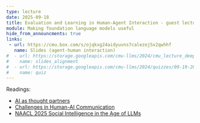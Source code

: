 ```yaml
---
type: lecture
date: 2025-09-18
title: Evaluation and Learning in Human-Agent Interaction - guest lecture by Hao Zhu
module: Making foundation language models useful
hide_from_announcments: true
links: 
 - url: https://cmu.box.com/s/ojqkxg24aidyuvns7calezoj5x2qwhhf
   name: Slides (agent-human interaction)
#  - url: https://storage.googleapis.com/cmu-llms/2024/cmu_lecture_deep_ganguli_09_19_24.pdf  
#    name: slides_alignment  
#  - url: https://storage.googleapis.com/cmu-llms/2024/quizzes/09-19-2024.pdf  
#    name: quiz  
---
```

Readings:
 - [AI as thought partners](https://www.nature.com/articles/s41562-024-01991-9)
 - [Challenges in Human-AI Communication](https://arxiv.org/abs/2412.10380)
 - [NAACL 2025 Social Intelligence in the Age of LLMs](https://docs.google.com/presentation/d/1s18RGtlXXTxAqdwzGdzTy1nsmkmdUd8VmHmTFIatlH0/edit)

